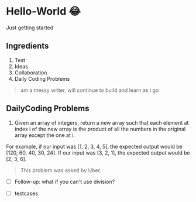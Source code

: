 # Hello-World :joy:
Just getting started

## Ingredients
1. Test
2. Ideas
3. Collaboration
4. Daily Coding Problems

> am a messy writer, will continue to build and learn as i go

## DailyCoding Problems
1. Given an array of integers, return a new array such that each element at index i of the new array is the product of all the numbers in the original array except the one at i.

For example, if our input was [1, 2, 3, 4, 5], the expected output would be [120, 60, 40, 30, 24]. If our input was [3, 2, 1], the expected output would be [2, 3, 6].

>This problem was asked by Uber.

- [ ] Follow-up: what if you can't use division?
- [ ] testcases

